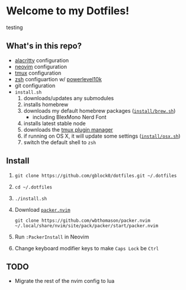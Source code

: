 # Welcome to my Dotfiles!

testing

## What's in this repo?

- [alacritty] configuration
- [neovim] configuration
- [tmux] configuration
- [zsh] configuartion w/ [powerlevel10k]
- git configuration
- `install.sh`
  1. downloads/updates any submodules
  1. installs homebrew
  1. downloads my default homebrew packages ([`install/brew.sh`])
     - including BlexMono Nerd Font
  1. installs latest stable node
  1. downloads the [tmux plugin manager]
  1. if running on OS X, it will update some settings ([`install/osx.sh`])
  1. switch the default shell to `zsh`

## Install

1. `git clone https://github.com/gblock0/dotfiles.git ~/.dotfiles`
1. `cd ~/.dotfiles`
1. `./install.sh`
1. Download [`packer.nvim`]

   
   `git clone https://github.com/wbthomason/packer.nvim ~/.local/share/nvim/site/pack/packer/start/packer.nvim`

1. Run `:PackerInstall` in Neovim
1. Change keyboard modifier keys to make `Caps Lock` be `Ctrl`

## TODO

- Migrate the rest of the nvim config to lua

[alacritty]: https://github.com/alacritty/alacritty
[neovim]: https://neovim.io
[tmux]: https://github.com/tmux/tmux
[zsh]: https://www.zsh.org/
[powerlevel10k]: https://github.com/romkatv/powerlevel10k
[`install/brew.sh`]: https://github.com/gblock0/dotfiles/blob/master/install/brew.sh
[vim-plug]: https://github.com/junegunn/vim-plug
[tmux plugin manager]: https://github.com/tmux-plugins/tpm
[`install/osx.sh`]: https://github.com/gblock0/dotfiles/blob/master/install/osx.sh
[`packer.nvim`]: https://github.com/wbthomason/packer.nvim
